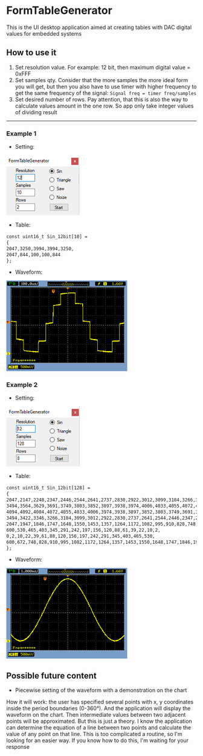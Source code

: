 # FormTableGenerator
This is the UI desktop application aimed at creating tables with DAC digital values for embedded systems

## How to use it
1. Set resolution value. For example: 12 bit, then maximum digital value = 0xFFF
2. Set samples qty. Consider that the more samples the more ideal form you will get,
but then you also have to use timer with higher frequency to get the same frequency of the signal:
`Signal freq = timer freq/samples`
3. Set desired number of rows. Pay attention, that this is also the way to calculate
values amount in the one row. So app only take integer values of dividing result
----
### Example 1
* Setting:

![10 Samples DataSetup](https://github.com/FT9R/FormTableGenerator/blob/master/Images/10%20Samples/DataSetup.png) 
* Table:
```
const uint16_t Sin_12bit[10] =
{
2047,3250,3994,3994,3250,
2047,844,100,100,844
};
```
* Waveform:

![10 Samples Waveform](https://github.com/FT9R/FormTableGenerator/blob/master/Images/10%20Samples/Waveform.png) 

### Example 2
* Setting:

![128 Samples DataSetup](https://github.com/FT9R/FormTableGenerator/blob/master/Images/128%20Samples/DataSetup.png) 
* Table:
```
const uint16_t Sin_12bit[128] =
{
2047,2147,2248,2347,2446,2544,2641,2737,2830,2922,3012,3099,3184,3266,3346,3422,
3494,3564,3629,3691,3749,3803,3852,3897,3938,3974,4006,4033,4055,4072,4084,4092,
4094,4092,4084,4072,4055,4033,4006,3974,3938,3897,3852,3803,3749,3691,3629,3564,
3494,3422,3346,3266,3184,3099,3012,2922,2830,2737,2641,2544,2446,2347,2248,2147,
2047,1947,1846,1747,1648,1550,1453,1357,1264,1172,1082,995,910,828,748,672,
600,530,465,403,345,291,242,197,156,120,88,61,39,22,10,2,
0,2,10,22,39,61,88,120,156,197,242,291,345,403,465,530,
600,672,748,828,910,995,1082,1172,1264,1357,1453,1550,1648,1747,1846,1947
};
```
* Waveform:

![128 Samples Waveform](https://github.com/FT9R/FormTableGenerator/blob/master/Images/128%20Samples/Waveform.png) 

## Possible future content
* Piecewise setting of the waveform with a demonstration on the chart

How it will work: the user has specified several points with x, y coordinates inside the period boundaries (0-360°).
And the application will display the waveform on the chart. Then intermediate values between two adjacent points will be approximated.
But this is just a theory. I know the application can determine the equation of a line between two points and calculate the value of any point on that line.
This is too complicated a routine, so I'm looking for an easier way. If you know how to do this, I'm waiting for your response
